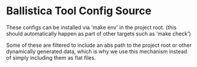 # Ballistica Tool Config Source

These configs can be installed via 'make env' in the project root.
(this should automatically happen as part of other targets such as 'make check')

Some of these are filtered to include an abs path to the project root or other
dynamically generated data, which is why we use this mechanism instead of simply
including them as flat files.
